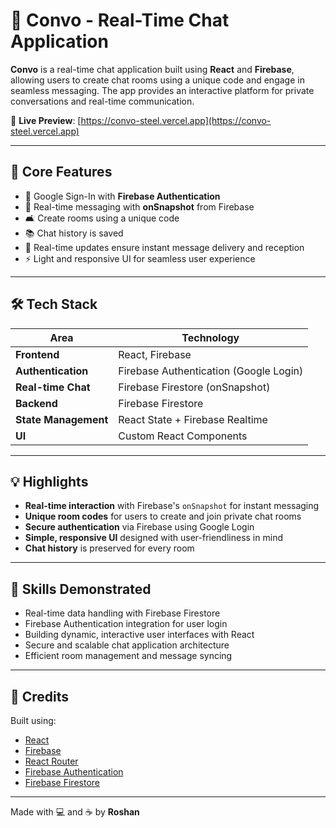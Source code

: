 # 📱 Convo - Real-Time Chat Application

**Convo** is a real-time chat application built using **React** and **Firebase**, allowing users to create chat rooms using a unique code and engage in seamless messaging. The app provides an interactive platform for private conversations and real-time communication.

🔗 **Live Preview**: [https://convo-steel.vercel.app](https://convo-steel.vercel.app)

---

## 🚀 Core Features

- 🔐 Google Sign-In with **Firebase Authentication**
- 💬 Real-time messaging with **onSnapshot** from Firebase
- 🛋️ Create rooms using a unique code
- 📚 Chat history is saved
- 🚀 Real-time updates ensure instant message delivery and reception
- ⚡ Light and responsive UI for seamless user experience

---

## 🛠 Tech Stack

| Area                | Technology                     |
|---------------------|--------------------------------|
| **Frontend**         | React, Firebase                |
| **Authentication**   | Firebase Authentication (Google Login) |
| **Real-time Chat**   | Firebase Firestore (onSnapshot) |
| **Backend**          | Firebase Firestore              |
| **State Management** | React State + Firebase Realtime |
| **UI**               | Custom React Components         |

---

## 💡 Highlights

- **Real-time interaction** with Firebase's `onSnapshot` for instant messaging
- **Unique room codes** for users to create and join private chat rooms
- **Secure authentication** via Firebase using Google Login
- **Simple, responsive UI** designed with user-friendliness in mind
- **Chat history** is preserved for every room

---

## 🧠 Skills Demonstrated

- Real-time data handling with Firebase Firestore
- Firebase Authentication integration for user login
- Building dynamic, interactive user interfaces with React
- Secure and scalable chat application architecture
- Efficient room management and message syncing

---

## 🔗 Credits

Built using:

- [React](https://reactjs.org/)
- [Firebase](https://firebase.google.com/)
- [React Router](https://reactrouter.com/)
- [Firebase Authentication](https://firebase.google.com/docs/auth)
- [Firebase Firestore](https://firebase.google.com/docs/firestore)

---

Made with 💻 and ☕ by **Roshan**  
